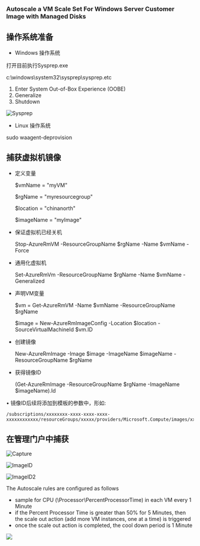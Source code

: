 ### Autoscale a VM Scale Set For Windows Server Customer Image with Managed Disks ###

## 操作系统准备 ##

- Windows 操作系统

打开目前执行Sysprep.exe

c:\windows\system32\sysprep\sysprep.etc

1. Enter System Out-of-Box Experience (OOBE)
2. Generalize
3. Shutdown

![Sysprep](assets/README-4401a.pngassets/README-4401a.png)

- Linux 操作系统

sudo waagent-deprovision

## 捕获虚拟机镜像 ##

- 定义变量

  $vmName = "myVM"

  $rgName = "myresourcegroup"

  $location = "chinanorth"

  $imageName = "myImage"

- 保证虚拟机已经关机

    Stop-AzureRmVM -ResourceGroupName $rgName -Name $vmName -Force

- 通用化虚拟机

    Set-AzureRmVm -ResourceGroupName $rgName -Name $vmName -Generalized

- 声明VM变量

    $vm = Get-AzureRmVM -Name $vmName -ResourceGroupName $rgName

    $image = New-AzureRmImageConfig -Location $location -SourceVirtualMachineId $vm.ID

- 创建镜像

    New-AzureRmImage -Image $image -ImageName $imageName -ResourceGroupName $rgName

- 获得镜像ID

    (Get-AzureRmImage -ResourceGroupName $rgName -ImageName $imageName).Id

• 镜像ID后续将添加到模板的参数中，形如:

    /subscriptions/xxxxxxxx-xxxx-xxxx-xxxx-xxxxxxxxxxxx/resourceGroups/xxxxx/providers/Microsoft.Compute/images/xxxxx

## 在管理门户中捕获 ##

![Capture](assets/README-e7b1a.pngassets/README-e7b1a.png)

![ImageID](assets/README-d4ac7.pngassets/README-d4ac7.png)

![ImageID2](assets/README-32161.pngassets/README-32161.png)

The Autoscale rules are configured as follows
- sample for CPU (\\Processor\\PercentProcessorTime) in each VM every 1 Minute
- if the Percent Processor Time is greater than 50% for 5 Minutes, then the scale out action (add more VM instances, one at a time) is triggered
- once the scale out action is completed, the cool down period is 1 Minute


<a href="https://portal.azure.cn/#create/Microsoft.Template/uri/https%3A%2F%2Fraw.githubusercontent.com%2Fdafoyiming%2Fazure-quick-start-china%2Fmeat%2F201-vmss-customer-managed-image-autoscale-existing-vnet%2Fazuredeploy.json" target="_blank">
    <img src="http://azuredeploy.net/deploybutton.png"/>
</a>
